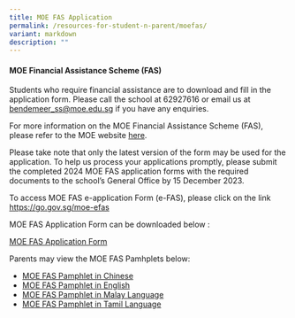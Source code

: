 ```yaml
---
title: MOE FAS Application
permalink: /resources-for-student-n-parent/moefas/
variant: markdown
description: ""
---
```

#### MOE Financial Assistance Scheme (FAS) 

Students who require financial assistance are to download and fill in the application form.  Please call the school at 62927616 or email us at 
<a href="mailto:bendemeer_ss@moe.edu.sg">bendemeer_ss@moe.edu.sg</a> if you have any enquiries.

For more information on the MOE Financial Assistance Scheme (FAS), please refer to the MOE website <a target="_blank" href="https://www.moe.gov.sg/financial-matters/financial-assistance">here</a>.

Please take note that only the latest version of the form may be used for the application. 
To help us process your applications promptly, please submit the completed 2024 MOE FAS application forms with the required documents to the school’s General Office by 15 December 2023.

To access MOE FAS e-application Form (e-FAS), please click on the link https://go.gov.sg/moe-efas


MOE FAS Application Form can be downloaded below :

[MOE FAS Application Form](/files/Forparents/Moefas/2024_MOE_FAS_ApplicationForm.pdf)

Parents may view the MOE FAS Pamhplets below:
* [MOE FAS Pamphlet in Chinese](/files/Forparents/Moefas/moe_faspamphlet_cl.pdf)
* [MOE FAS Pamphlet in English](/files/Forparents/Moefas/moe_faspamphlet_el.pdf)
* [MOE FAS Pamphlet in Malay Language](/files/Forparents/Moefas/moe_faspamphlet_ml.pdf)
* [MOE FAS Pamphlet in Tamil Language](/files/Forparents/Moefas/moe_faspamphlet_tl.pdf)